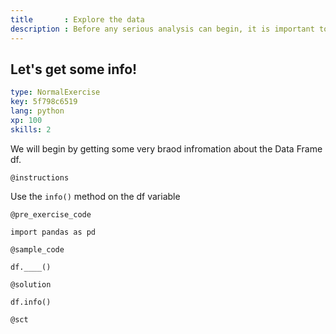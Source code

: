 ```yaml
---
title       : Explore the data
description : Before any serious analysis can begin, it is important to understand your data. We do this by perfomring Exploratory Data Anlysis (EDA). A few of EDA methods will be covered in this chapter.
---
```

## Let's get some info! 

```yaml
type: NormalExercise
key: 5f798c6519
lang: python
xp: 100
skills: 2
```
We will begin by getting some very braod infromation about the Data Frame df. 

`@instructions`

Use the `info()` method on the df variable

`@pre_exercise_code`
```
import pandas as pd 

```

`@sample_code`
```
df.____()

```

`@solution`
```
df.info()
```

`@sct`
```{python}

```
